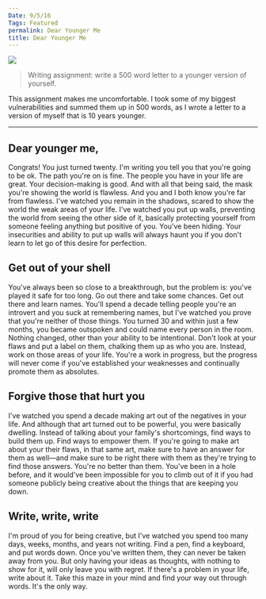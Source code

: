 ```yaml
---
Date: 9/5/16
Tags: Featured
permalink: Dear Younger Me
title: Dear Younger Me
---
```


![][image-1]

> Writing assignment: write a 500 word letter to a younger version of yourself.

This assignment makes me uncomfortable. I took some of my biggest vulnerabilities and summed them up in 500 words, as I wrote a letter to a version of myself that is 10 years younger.

- - -

## Dear younger me,

Congrats! You just turned twenty. I'm writing you tell you that you're going to be ok. The path you're on is fine. The people you have in your life are great. Your decision-making is good. And with all that being said, the mask you're showing the world is flawless. And you and I both know you're far from flawless. I've watched you remain in the shadows, scared to show the world the weak areas of your life. I've watched you put up walls, preventing the world from seeing the other side of it, basically protecting yourself from someone feeling anything but positive of you. You've been hiding. Your insecurities and ability to put up walls will always haunt you if you don't learn to let go of this desire for perfection.

## Get out of your shell

You've always been so close to a breakthrough, but the problem is: you've played it safe for too long. Go out there and take some chances. Get out there and learn names. You'll spend a decade telling people you're an introvert and you suck at remembering names, but I've watched you prove that you're neither of those things. You turned 30 and within just a few months, you became outspoken and could name every person in the room. Nothing changed, other than your ability to be intentional. Don't look at your flaws and put a label on them, chalking them up as who you are. Instead, work on those areas of your life. You're a work in progress, but the progress will never come if you've established your weaknesses and continually promote them as absolutes.

## Forgive those that hurt you

I've watched you spend a decade making art out of the negatives in your life. And although that art turned out to be powerful, you were basically dwelling. Instead of talking about your family's shortcomings, find ways to build them up. Find ways to empower them. If you're going to make art about your their flaws, in that same art, make sure to have an answer for them as well—and make sure to be right there with them as they're trying to find those answers. You're no better than them. You've been in a hole before, and it would've been impossible for you to climb out of it if you had someone publicly being creative about the things that are keeping you down.

## Write, write, write

I'm proud of you for being creative, but I've watched you spend too many days, weeks, months, and years not writing. Find a pen, find a keyboard, and put words down. Once you've written them, they can never be taken away from you. But only having your ideas as thoughts, with nothing to show for it, will only leave you with regret. If there's a problem in your life, write about it. Take this maze in your mind and find your way out through words. It's the only way.

[image-1]:	https://dl.dropboxusercontent.com/s/gm5x0fjy1gqpsf5/FullSizeRender%20(18).jpg